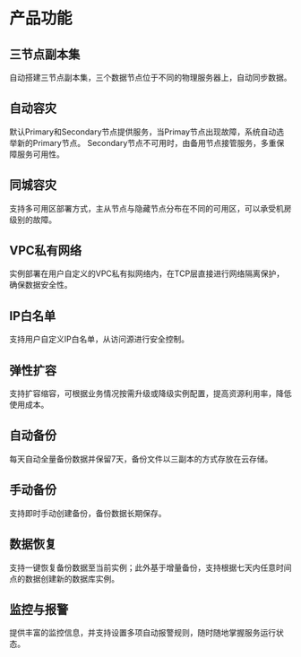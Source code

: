 # 产品功能

## 三节点副本集
自动搭建三节点副本集，三个数据节点位于不同的物理服务器上，自动同步数据。

## 自动容灾
默认Primary和Secondary节点提供服务，当Primay节点出现故障，系统自动选举新的Primary节点。 Secondary节点不可用时，由备用节点接管服务，多重保障服务可用性。

## 同城容灾
支持多可用区部署方式，主从节点与隐藏节点分布在不同的可用区，可以承受机房级别的故障。

## VPC私有网络
实例部署在用户自定义的VPC私有拟网络内，在TCP层直接进行网络隔离保护，确保数据安全性。

## IP白名单
支持用户自定义IP白名单，从访问源进行安全控制。

## 弹性扩容
支持扩容缩容，可根据业务情况按需升级或降级实例配置，提高资源利用率，降低使用成本。

## 自动备份
每天自动全量备份数据并保留7天，备份文件以三副本的方式存放在云存储。

## 手动备份
支持即时手动创建备份，备份数据长期保存。

## 数据恢复
支持一键恢复备份数据至当前实例；此外基于增量备份，支持根据七天内任意时间点的数据创建新的数据库实例。

## 监控与报警
提供丰富的监控信息，并支持设置多项自动报警规则，随时随地掌握服务运行状态。


